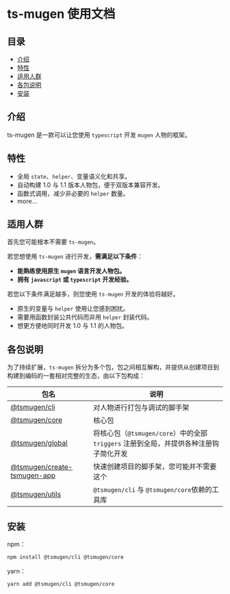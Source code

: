 # ts-mugen 使用文档

## 目录
- [介绍](#介绍)<br>
- [特性](#特性)<br>
- [适用人群](#适用人群)<br>
- [各包说明](#各包说明)<br>
- [安装](#安装)<br>

## 介绍
ts-mugen 是一款可以让您使用 `typescript` 开发 `mugen` 人物的框架。

## 特性
- 全局 `state`、`helper`、变量语义化和共享。
- 自动构建 1.0 与 1.1 版本人物包，便于双版本兼容开发。
- 函数式调用，减少非必要的 `helper` 数量。
- more...

## 适用人群
首先您可能根本不需要 `ts-mugen`。

若您想使用 `ts-mugen` 进行开发，**需满足以下条件**：

- **能熟练使用原生 `mugen` 语言开发人物包。**
- **拥有 `javascript` 或 `typescript` 开发经验。**

若您以下条件满足越多，则您使用 `ts-mugen` 开发的体验将越好。

- 原生的变量与 `helper` 使用让您感到困扰。
- 需要用函数封装公共代码而非用 `helper` 封装代码。
- 想更方便地同时开发 1.0 与 1.1 的人物包。

## 各包说明
为了持续扩展，`ts-mugen` 拆分为多个包，包之间相互解构，并提供从创建项目到构建到编码的一套相对完整的生态，由以下包构成：

|包名|说明|
|---|---|
|<a href="./packages/cli">@tsmugen/cli</a>|对人物进行打包与调试的脚手架|
|<a href="./packages/core">@tsmugen/core</a>|核心包|
|<a href="./packages/global">@tsmugen/global</a>|将核心包（`@tsmugen/core`）中的全部 `triggers` 注册到全局，并提供各种注册钩子简化开发|
|<a href="./packages/create-tsmugen-app">@tsmugen/create-tsmugen-app</a>|快速创建项目的脚手架，您可能并不需要这个|
|<a href="./packages/utils">@tsmugen/utils</a>|`@tsmugen/cli` 与 `@tsmugen/core`依赖的工具库|

## 安装

npm：
```sh
npm install @tsmugen/cli @tsmugen/core
```
yarn：
```sh
yarn add @tsmugen/cli @tsmugen/core
```